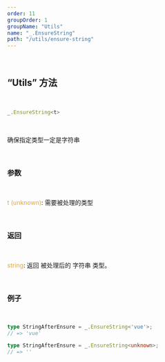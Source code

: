 ```yaml
---
order: 11
groupOrder: 1
groupName: "Utils"
name: "_.EnsureString"
path: "/utils/ensure-string"
---
```


<br/>

## “Utils” 方法

<br/>

```typescript
_.EnsureString<t>
```

<br/>

确保指定类型一定是字符串

<br/>

### 参数

<br/>

<font color="#d9a84a">t (unknown)</font>: 需要被处理的类型

<br/>

### 返回

<br/>

<font color="#d9a84a">string</font>: 返回 被处理后的 字符串 类型。

<br/>

### 例子

<br/>

```typescript
type StringAfterEnsure = _.EnsureString<'vue'>;
// => 'vue'

type StringAfterEnsure = _.EnsureString<unknown>;
// => ''
```
